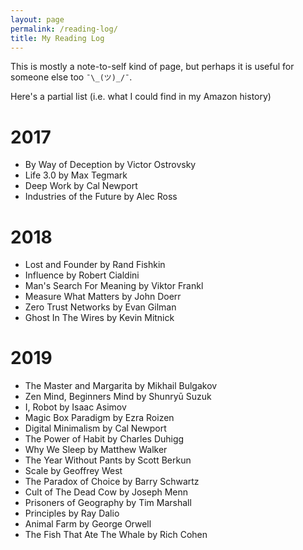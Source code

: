 ```yaml
---
layout: page
permalink: /reading-log/
title: My Reading Log
---
```


This is mostly a note-to-self kind of page, but perhaps it is useful for someone else too `¯\_(ツ)_/¯`.

Here's a partial list (i.e. what I could find in my Amazon history)

# 2017

* By Way of Deception by Victor Ostrovsky
* Life 3.0 by Max Tegmark
* Deep Work by Cal Newport
* Industries of the Future by Alec Ross

# 2018

* Lost and Founder by Rand Fishkin
* Influence by Robert Cialdini
* Man's Search For Meaning by Viktor Frankl
* Measure What Matters by John Doerr
* Zero Trust Networks by Evan Gilman
* Ghost In The Wires by Kevin Mitnick

# 2019

* The Master and Margarita by Mikhail Bulgakov
* Zen Mind, Beginners Mind by Shunryū Suzuk
* I, Robot by Isaac Asimov
* Magic Box Paradigm by Ezra Roizen
* Digital Minimalism by Cal Newport
* The Power of Habit by Charles Duhigg
* Why We Sleep by Matthew Walker
* The Year Without Pants by Scott Berkun
* Scale by Geoffrey West
* The Paradox of Choice by Barry Schwartz
* Cult of The Dead Cow by Joseph Menn
* Prisoners of Geography by Tim Marshall
* Principles by Ray Dalio
* Animal Farm by George Orwell
* The Fish That Ate The Whale by Rich Cohen
